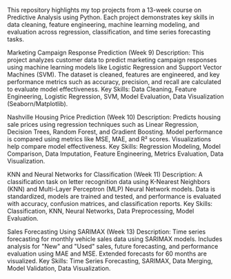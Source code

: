 This repository highlights my top projects from a 13-week course on Predictive Analysis using Python. Each project demonstrates key skills in data cleaning, feature engineering, machine learning modeling, and evaluation across regression, classification, and time series forecasting tasks.

Marketing Campaign Response Prediction (Week 9)
Description: This project analyzes customer data to predict marketing campaign responses using machine learning models like Logistic Regression and Support Vector Machines (SVM). The dataset is cleaned, features are engineered, and key performance metrics such as accuracy, precision, and recall are calculated to evaluate model effectiveness.
Key Skills: Data Cleaning, Feature Engineering, Logistic Regression, SVM, Model Evaluation, Data Visualization (Seaborn/Matplotlib).

Nashville Housing Price Prediction (Week 10)
Description: Predicts housing sale prices using regression techniques such as Linear Regression, Decision Trees, Random Forest, and Gradient Boosting. Model performance is compared using metrics like MSE, MAE, and R² scores. Visualizations help compare model effectiveness.
Key Skills: Regression Modeling, Model Comparison, Data Imputation, Feature Engineering, Metrics Evaluation, Data Visualization.

KNN and Neural Networks for Classification (Week 11)
Description: A classification task on letter recognition data using K-Nearest Neighbors (KNN) and Multi-Layer Perceptron (MLP) Neural Network models. Data is standardized, models are trained and tested, and performance is evaluated with accuracy, confusion matrices, and classification reports.
Key Skills: Classification, KNN, Neural Networks, Data Preprocessing, Model Evaluation.

Sales Forecasting Using SARIMAX (Week 13)
Description: Time series forecasting for monthly vehicle sales data using SARIMAX models. Includes analysis for "New" and "Used" sales, future forecasting, and performance evaluation using MAE and MSE. Extended forecasts for 60 months are visualized.
Key Skills: Time Series Forecasting, SARIMAX, Data Merging, Model Validation, Data Visualization.

